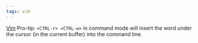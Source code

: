 ```yaml
---
tags: vim
---
```


[Vim](/wiki/Vim) Pro-tip: `<CTRL-r> <CTRL-w>` in command mode will insert the word under the cursor (in the current buffer) into the command line.
